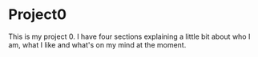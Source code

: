 # Project0
This is my project 0. I have four sections explaining a little bit about who I am, what I like and what's on my mind at the moment.
